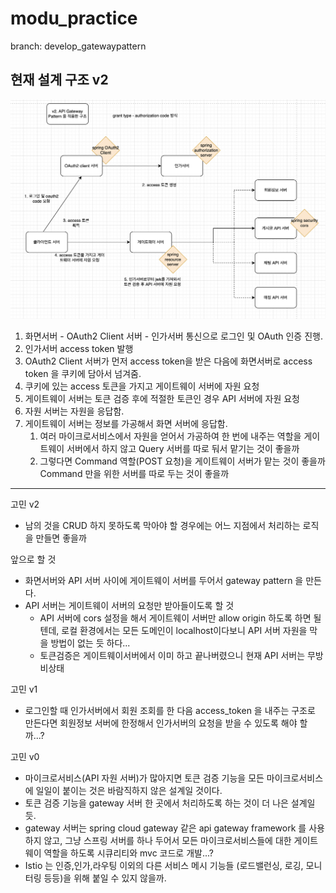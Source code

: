 # modu_practice

branch: develop_gatewaypattern

현재 설계 구조 v2 <br>
------------
![ex_screenshot](./modu_MSA_architecture_v2.png) <br>

1. 화면서버 - OAuth2 Client 서버 - 인가서버 통신으로 로그인 및 OAuth 인증 진행.
2. 인가서버 access token 발행
3. OAuth2 Client 서버가 먼저 access token을 받은 다음에 화면서버로 access token 을 쿠키에 담아서 넘겨줌.
3. 쿠키에 있는 access 토큰을 가지고 게이트웨이 서버에 자원 요청
4. 게이트웨이 서버는 토큰 검증 후에 적절한 토큰인 경우 API 서버에 자원 요청
5. 자원 서버는 자원을 응답함.
6. 게이트웨이 서버는 정보를 가공해서 화면 서버에 응답함.
   1. 여러 마이크로서비스에서 자원을 얻어서 가공하여 한 번에 내주는 역할을 게이트웨이 서버에서 하지 않고 Query 서버를 따로 둬서 맡기는 것이 좋을까
   2. 그렇다면 Command 역할(POST 요청)을 게이트웨이 서버가 맡는 것이 좋을까 Command 만을 위한 서버를 따로 두는 것이 좋을까

---
고민 v2
- 남의 것을 CRUD 하지 못하도록 막아야 할 경우에는 어느 지점에서 처리하는 로직을 만들면 좋을까

앞으로 할 것
- 화면서버와 API 서버 사이에 게이트웨이 서버를 두어서 gateway pattern 을 만든다.
- API 서버는 게이트웨이 서버의 요청만 받아들이도록 할 것
  - API 서버에 cors 설정을 해서 게이트웨이 서버만 allow origin 하도록 하면 될텐데, 로컬 환경에서는 모든 도메인이 localhost이다보니 API 서버 자원을 막을 방법이 없는 듯 하다... 
  - 토큰검증은 게이트웨이서버에서 이미 하고 끝나버렸으니 현재 API 서버는 무방비상태

고민 v1
- 로그인할 때 인가서버에서 회원 조회를 한 다음 access_token 을 내주는 구조로 만든다면 회원정보 서버에 한정해서 인가서버의 요청을 받을 수 있도록 해야 할까...? 

고민 v0
- 마이크로서비스(API 자원 서버)가 많아지면 토큰 검증 기능을 모든 마이크로서비스에 일일이 붙이는 것은 바람직하지 않은 설계일 것이다.
- 토큰 검증 기능을 gateway 서버 한 곳에서 처리하도록 하는 것이 더 나은 설계일 듯.
- gateway 서버는 spring cloud gateway 같은 api gateway framework 를 사용하지 않고, 그냥 스프링 서버를 하나 두어서 모든 마이크로서비스들에 대한 게이트웨이 역할을 하도록 시큐리티와 mvc 코드로 개발...?
- Istio 는 인증,인가,라우팅 이외의 다른 서비스 메시 기능들 (로드밸런싱, 로깅, 모니터링 등등)을 위해 붙일 수 있지 않을까.